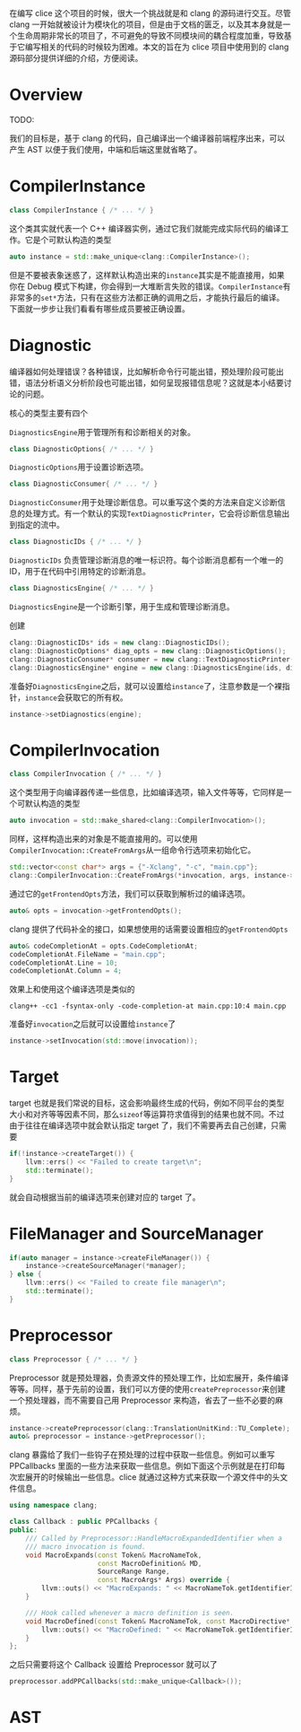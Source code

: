 在编写 clice 这个项目的时候，很大一个挑战就是和 clang 的源码进行交互。尽管 clang 一开始就被设计为模块化的项目，但是由于文档的匮乏，以及其本身就是一个生命周期非常长的项目了，不可避免的导致不同模块间的耦合程度加重，导致基于它编写相关的代码的时候较为困难。本文的旨在为 clice 项目中使用到的 clang 源码部分提供详细的介绍，方便阅读。

# Overview

TODO:

我们的目标是，基于 clang 的代码，自己编译出一个编译器前端程序出来，可以产生 AST 以便于我们使用，中端和后端这里就省略了。

# CompilerInstance

```cpp
class CompilerInstance { /* ... */ }
```

这个类其实就代表一个 C++ 编译器实例，通过它我们就能完成实际代码的编译工作。它是个可默认构造的类型

```cpp
auto instance = std::make_unique<clang::CompilerInstance>();
```

但是不要被表象迷惑了，这样默认构造出来的`instance`其实是不能直接用，如果你在 Debug 模式下构建，你会得到一大堆断言失败的错误。`CompilerInstance`有非常多的`set*`方法，只有在这些方法都正确的调用之后，才能执行最后的编译。下面就一步步让我们看看有哪些成员要被正确设置。

# Diagnostic

编译器如何处理错误？各种错误，比如解析命令行可能出错，预处理阶段可能出错，语法分析语义分析阶段也可能出错，如何呈现报错信息呢？这就是本小结要讨论的问题。

核心的类型主要有四个

`DiagnosticsEngine`用于管理所有和诊断相关的对象。

```cpp
class DiagnosticOptions{ /* ... */ }
```

`DiagnosticOptions`用于设置诊断选项。

```cpp
class DiagnosticConsumer{ /* ... */ }
```

`DiagnosticConsumer`用于处理诊断信息。可以重写这个类的方法来自定义诊断信息的处理方式。有一个默认的实现`TextDiagnosticPrinter`，它会将诊断信息输出到指定的流中。

```cpp
class DiagnosticIDs { /* ... */ }
```

`DiagnosticIDs` 负责管理诊断消息的唯一标识符。每个诊断消息都有一个唯一的 ID，用于在代码中引用特定的诊断消息。

```cpp
class DiagnosticsEngine{ /* ... */ }
```

`DiagnosticsEngine`是一个诊断引擎，用于生成和管理诊断消息。

创建

```cpp
clang::DiagnosticIDs* ids = new clang::DiagnosticIDs();
clang::DiagnosticOptions* diag_opts = new clang::DiagnosticOptions();
clang::DiagnosticConsumer* consumer = new clang::TextDiagnosticPrinter(llvm::errs(), diag_opts);
clang::DiagnosticsEngine* engine = new clang::DiagnosticsEngine(ids, diag_opts, consumer);
```

准备好`DiagnosticsEngine`之后，就可以设置给`instance`了，注意参数是一个裸指针，`instance`会获取它的所有权。

```cpp
instance->setDiagnostics(engine);
```

# CompilerInvocation

```cpp
class CompilerInvocation { /* ... */ }
```

这个类型用于向编译器传递一些信息，比如编译选项，输入文件等等，它同样是一个可默认构造的类型

```cpp
auto invocation = std::make_shared<clang::CompilerInvocation>();
```

同样，这样构造出来的对象是不能直接用的。可以使用`CompilerInvocation::CreateFromArgs`从一组命令行选项来初始化它。

```cpp
std::vector<const char*> args = {"-Xclang", "-c", "main.cpp"};
clang::CompilerInvocation::CreateFromArgs(*invocation, args, instance->getDiagnostics());
```

通过它的`getFrontendOpts`方法，我们可以获取到解析过的编译选项。

```cpp
auto& opts = invocation->getFrontendOpts();
```

clang 提供了代码补全的接口，如果想使用的话需要设置相应的`getFrontendOpts`

```cpp
auto& codeCompletionAt = opts.CodeCompletionAt;
codeCompletionAt.FileName = "main.cpp";
codeCompletionAt.Line = 10;
codeCompletionAt.Column = 4;
```

效果上和使用这个编译选项是类似的

```shell
clang++ -cc1 -fsyntax-only -code-completion-at main.cpp:10:4 main.cpp
```

准备好`invocation`之后就可以设置给`instance`了

```cpp
instance->setInvocation(std::move(invocation));
```

# Target

target 也就是我们常说的目标，这会影响最终生成的代码，例如不同平台的类型大小和对齐等等因素不同，那么`sizeof`等运算符求值得到的结果也就不同。不过由于往往在编译选项中就会默认指定 target 了，我们不需要再去自己创建，只需要

```cpp
if(!instance->createTarget()) {
    llvm::errs() << "Failed to create target\n";
    std::terminate();
}
```

就会自动根据当前的编译选项来创建对应的 target 了。

# FileManager and SourceManager

```cpp
if(auto manager = instance->createFileManager()) {
    instance->createSourceManager(*manager);
} else {
    llvm::errs() << "Failed to create file manager\n";
    std::terminate();
}
```

# Preprocessor

```cpp
class Preprocessor { /* ... */ }
```

Preprocessor 就是预处理器，负责源文件的预处理工作，比如宏展开，条件编译等等。同样，基于先前的设置，我们可以方便的使用`createPreprocessor`来创建一个预处理器，而不需要自己用 Preprocessor 来构造，省去了一些不必要的麻烦。

```cpp
instance->createPreprocessor(clang::TranslationUnitKind::TU_Complete);
auto& preprocessor = instance->getPreprocessor();
```

clang 暴露给了我们一些钩子在预处理的过程中获取一些信息。例如可以重写 PPCallbacks 里面的一些方法来获取一些信息。例如下面这个示例就是在打印每次宏展开的时候输出一些信息。clice 就通过这种方式来获取一个源文件中的头文件信息。

```cpp
using namespace clang;

class Callback : public PPCallbacks {
public:
    /// Called by Preprocessor::HandleMacroExpandedIdentifier when a
    /// macro invocation is found.
    void MacroExpands(const Token& MacroNameTok,
                      const MacroDefinition& MD,
                      SourceRange Range,
                      const MacroArgs* Args) override {
        llvm::outs() << "MacroExpands: " << MacroNameTok.getIdentifierInfo()->getName() << "\n";
    }

    /// Hook called whenever a macro definition is seen.
    void MacroDefined(const Token& MacroNameTok, const MacroDirective* MD) override {
        llvm::outs() << "MacroDefined: " << MacroNameTok.getIdentifierInfo()->getName() << "\n";
    }
};
```

之后只需要将这个 Callback 设置给 Preprocessor 就可以了

```cpp
preprocessor.addPPCallbacks(std::make_unique<Callback>());
```

# AST

```cpp

```








